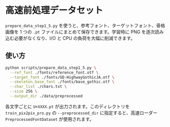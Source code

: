 # 高速前処理データセット

`prepare_data_step1_5.py` を使うと、参考フォント、ターゲットフォント、骨格画像を 1 つの `.pt` ファイルにまとめて保存できます。学習時に PNG を逐次読み込む必要がなくなり、I/O と CPU の負荷を大幅に削減できます。

## 使い方

```bash
python scripts/prepare_data_step1_5.py \
  --ref_font ./fonts/reference_font.otf \
  --target_font ./fonts/GD-HighwayGothicJA.otf \
  --skeleton_base_font ./fonts/base_gothic.otf \
  --char_list ./chars.txt \
  --size 256 \
  --output_dir ./data/preprocessed
```

各文字ごとに `U+XXXX.pt` が出力されます。このディレクトリを `train_pix2pix_pro.py` の `--preprocessed_dir` に指定すると、高速ローダー `PreprocessedFontDataset` が使用されます。
